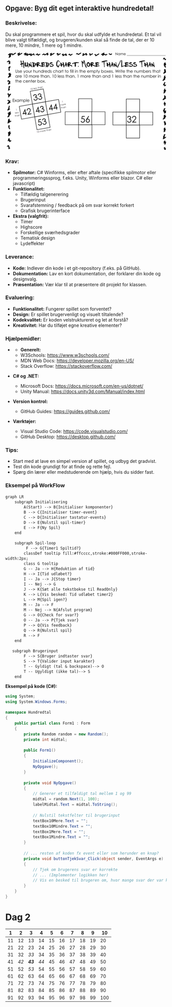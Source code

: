 ## Opgave: Byg dit eget interaktive hundredetal!

### Beskrivelse:
Du skal programmere et spil, hvor du skal udfylde et hundredetal. Et tal vil blive valgt tilfældigt, og brugeren/kunden skal så finde de tal, der er 10 mere, 10 mindre, 1 mere og 1 mindre.


<div align="center">
  <img src="images/HundresCart_MoreThan_LessThan.png" style=" width: 500px;  margin: 0 auto;">
</div>

### Krav:
* **Spilmotor:** C# Winforms, eller efter aftale (specifikke spilmotor eller programmeringssprog, f.eks. Unity, Winforms eller blazor. C# eller javascript)
* **Funktionalitet:**
  * Tilfældig talgenerering
  * Brugerinput
  * Svarafstemning / feedback på om svar korrekt forkert
  * Grafisk brugerinterface
* **Ekstra (valgfrit):**
  * Timer
  * Highscore
  * Forskellige sværhedsgrader
  * Tematisk design
  * Lydeffekter

### Leverance:
* **Kode:** Indlever din kode i et git-repository (f.eks. på GitHub).
* **Dokumentation:** Lav en kort dokumentation, der forklarer din kode og designvalg.
* **Præsentation:** Vær klar til at præsentere dit projekt for klassen.

### Evaluering:
* **Funktionalitet:** Fungerer spillet som forventet?
* **Design:** Er spillet brugervenligt og visuelt tiltalende?
* **Kodekvalitet:** Er koden velstruktureret og let at forstå?
* **Kreativitet:** Har du tilføjet egne kreative elementer?

### Hjælpemidler:
* * **Generelt:**
  * W3Schools: https://www.w3schools.com/
  * MDN Web Docs: https://developer.mozilla.org/en-US/
  * Stack Overflow: https://stackoverflow.com/   

* **C# og .NET:**
  * Microsoft Docs: https://docs.microsoft.com/en-us/dotnet/
  * Unity Manual: https://docs.unity3d.com/Manual/index.html
* **Version kontrol:**
  * GitHub Guides: https://guides.github.com/
* **Værktøjer:**
  * Visual Studio Code: https://code.visualstudio.com/
  * GitHub Desktop: https://desktop.github.com/

### Tips:
* Start med at lave en simpel version af spillet, og udbyg det gradvist.
* Test din kode grundigt for at finde og rette fejl.
* Spørg din lærer eller medstuderende om hjælp, hvis du sidder fast.

### Eksempel på WorkFlow
```mermaid
graph LR
    subgraph Initialisering
        A(Start) --> B{Initialiser komponenter}
        B --> C{Initialiser timer-event}
        C --> D{Initialiser tastatur-events}
        D --> E{Nulstil spil-timer}
        E --> F{Ny Spil}
    end

    subgraph Spil-loop
         F --> G{Timer1 Spiltid?}
        classDef tooltip fill:#ffcccc,stroke:#000FF000,stroke-width:2px;
        class G tooltip
        G -- Ja --> H{Reduktion af tid}
        H --> I{Tid udløbet?}
        I -- Ja --> J{Stop timer}
        I -- Nej --> G
        J --> K{Sæt alle tekstbokse til ReadOnly}
        K --> L{Vis besked: Tid udløbet timer2}
        L --> M{Spil igen?}
        M -- Ja --> F
        M -- Nej --> N{Afslut program}
        G --> O{Check for svar?}
        O -- Ja --> P{Tjek svar}
        P --> Q{Vis feedback}
        Q --> R{Nulstil spil}
        R --> F
    end

   subgraph Brugerinput
        F --> S{Bruger indtaster svar}
        S --> T{Valider input karakter}
        T -- Gyldigt (tal & backspace)--> O
        T -- Ugyldigt (ikke tal)--> S
    end
```
**Eksempel på kode (C#):**
```csharp
using System;
using System.Windows.Forms;

namespace Hundredtal
{
    public partial class Form1 : Form
    {
        private Random random = new Random();
        private int midtal;

        public Form1()
        {
            InitializeComponent();
            NyOpgave();
        }

        private void NyOpgave()
        {
            // Generer et tilfældigt tal mellem 1 og 99
            midtal = random.Next(1, 100);
            labelMidtal.Text = midtal.ToString();

            // Nulstil tekstfelter til brugerinput
            textBox10Mere.Text = "";
            textBox10Mindre.Text = "";
            textBox1Mere.Text = "";
            textBox1Mindre.Text = "";
        }

        // ... resten af koden fx event eller som herunder en knap?
        private void buttonTjekSvar_Click(object sender, EventArgs e)
        {
            // Tjek om brugerens svar er korrekte
            // ... (Implementer logikken her)
            // Vis en besked til brugeren om, hvor mange svar der var korrekte
        }
    }
}
```

# Dag 2
|  1 |  2 |  3 |  4 |  5 |  6 |  7 |  8 |  9 | 10 |
|---|---|---|---|---|---|---|---|---|---|
| 11 | 12 | 13 | 14 | 15 | 16 | 17 | 18 | 19 | 20 |
| 21 | 22 | 23 | 24 | 25 | 26 | 27 | 28 | 29 | 30 |
| 31 | 32 | _33_| 34 | 35 | 36 | 37 | 38 | 39 | 40 |
| 41 | _42_ | ___43___ | _44_ | 45 | 46 | 47 | 48 | 49 | 50 |
| 51 | 52 | _53_ | 54 | 55 | 56 | 57 | 58 | 59 | 60 |
| 61 | 62 | 63 | 64 | 65 | 66 | 67 | 68 | 69 | 70 |
| 71 | 72 | 73 | 74 | 75 | 76 | 77 | 78 | 79 | 80 |
| 81 | 82 | 83 | 84 | 85 | 86 | 87 | 88 | 89 | 90 |
| 91 | 92 | 93 | 94 | 95 | 96 | 97 | 98 | 99 | 100 |
